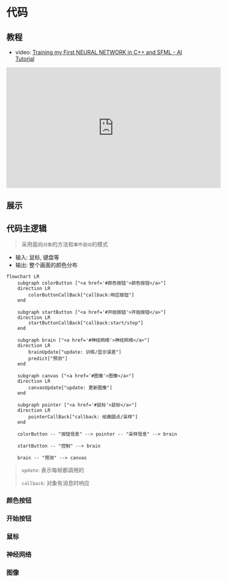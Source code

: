 # 代码

## 教程

- video: [Training my First NEURAL NETWORK in C++ and SFML - AI Tutorial](https://youtu.be/Zrrnqd0rCXg)

<iframe width="560" height="315" src="https://www.youtube.com/embed/Zrrnqd0rCXg" title="YouTube video player" frameborder="0" allow="accelerometer; autoplay; clipboard-write; encrypted-media; gyroscope; picture-in-picture" allowfullscreen></iframe>

## 展示

[](code.html ":include :type=iframe height=600px")

## 代码主逻辑

> 采用面向`对象`的方法和`事件驱动`的模式

- 输入: 鼠标, 键盘等
- 输出: 整个画面的颜色分布

```mermaid
flowchart LR
    subgraph colorButton ["<a href='#颜色按钮'>颜色按钮</a>"]
    direction LR
        colorButtonCallBack["callback:响应按钮"]
    end

    subgraph startButton ["<a href='#开始按钮'>开始按钮</a>"]
    direction LR
        startButtonCallBack["callback:start/stop"]
    end

    subgraph brain ["<a href='#神经网络'>神经网络</a>"]
    direction LR
        brainUpdate["update: 训练/显示误差"]
        predict["预测"]
    end

    subgraph canvas ["<a href='#图像'>图像</a>"]
    direction LR
        canvasUpdate["update: 更新图像"]
    end

    subgraph pointer ["<a href='#鼠标'>鼠标</a>"]
    direction LR
        pointerCallBack["callback: 绘画圆点/采样"]
    end

    colorButton -- "按钮信息" --> pointer -- "采样信息" --> brain

    startButton -- "控制" --> brain

    brain -- "预测" --> canvas
```

> `update`: 表示每帧都调用的
>
> `callback`: 对象有消息时响应

[](main.js ":include :type=code js")

### 颜色按钮

[](ColorButton.js ":include :type=code js")

### 开始按钮

[](StartButton.js ":include :type=code js")

### 鼠标

[](Pointer.js ":include :type=code js")

### 神经网络

[](Brain.js ":include :type=code js")

### 图像

[](Canvas.js ":include :type=code js")
